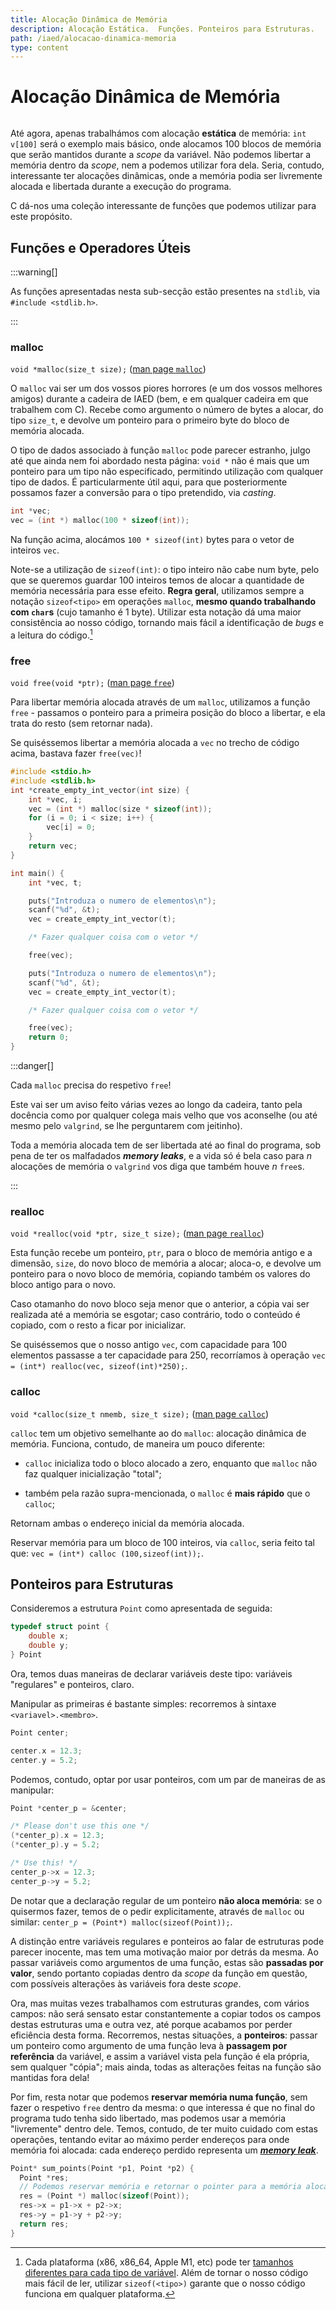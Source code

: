 ```yaml
---
title: Alocação Dinâmica de Memória
description: Alocação Estática.  Funções. Ponteiros para Estruturas.
path: /iaed/alocacao-dinamica-memoria
type: content
---
```


# Alocação Dinâmica de Memória

```toc

```

Até agora, apenas trabalhámos com alocação **estática** de memória: `int v[100]` será o exemplo mais básico, onde alocamos 100 blocos de memória que serão mantidos durante a _scope_ da variável. Não podemos libertar a memória dentro da _scope_, nem a podemos utilizar fora dela. Seria, contudo, interessante ter alocações dinâmicas, onde a memória podia ser livremente alocada e libertada durante a execução do programa.

C dá-nos uma coleção interessante de funções que podemos utilizar para este propósito.

## Funções e Operadores Úteis

:::warning[]

As funções apresentadas nesta sub-secção estão presentes na `stdlib`, via `#include <stdlib.h>`.

:::

### malloc

`void *malloc(size_t size);` ([man page `malloc`](https://linux.die.net/man/3/malloc))

O `malloc` vai ser um dos vossos piores horrores (e um dos vossos melhores amigos) durante a cadeira de IAED (bem, e em qualquer cadeira em que trabalhem com C). Recebe como argumento o número de bytes a alocar, do tipo `size_t`, e devolve um ponteiro para o primeiro byte do bloco de memória alocada.

O tipo de dados associado à função `malloc` pode parecer estranho, julgo até que ainda nem foi abordado nesta página: `void *` não é mais que um ponteiro para um tipo não especificado, permitindo utilização com qualquer tipo de dados. É particularmente útil aqui, para que posteriormente possamos fazer a conversão para o tipo pretendido, via _casting_.

```c
int *vec;
vec = (int *) malloc(100 * sizeof(int));
```

Na função acima, alocámos `100 * sizeof(int)` bytes para o vetor de inteiros `vec`.

Note-se a utilização de `sizeof(int)`: o tipo inteiro não cabe num byte, pelo que se queremos guardar $100$ inteiros temos de alocar a quantidade de memória necessária para esse efeito. **Regra geral**, utilizamos sempre a notação `sizeof<tipo>` em operações `malloc`, **mesmo quando trabalhando com `char`s** (cujo tamanho é $1$ byte). Utilizar esta notação dá uma maior consistência ao nosso código, tornando mais fácil a identificação de _bugs_ e a leitura do código.[^1]

### free

`void free(void *ptr);` ([man page `free`](https://linux.die.net/man/3/free))

Para libertar memória alocada através de um `malloc`, utilizamos a função `free` - passamos o ponteiro para a primeira posição do bloco a libertar, e ela trata do resto (sem retornar nada).

Se quiséssemos libertar a memória alocada a `vec` no trecho de código acima, bastava fazer `free(vec)`!

```c
#include <stdio.h>
#include <stdlib.h>
int *create_empty_int_vector(int size) {
    int *vec, i;
    vec = (int *) malloc(size * sizeof(int));
    for (i = 0; i < size; i++) {
        vec[i] = 0;
    }
    return vec;
}

int main() {
    int *vec, t;

    puts("Introduza o numero de elementos\n");
    scanf("%d", &t);
    vec = create_empty_int_vector(t);

    /* Fazer qualquer coisa com o vetor */

    free(vec);

    puts("Introduza o numero de elementos\n");
    scanf("%d", &t);
    vec = create_empty_int_vector(t);

    /* Fazer qualquer coisa com o vetor */

    free(vec);
    return 0;
}
```

:::danger[]

Cada `malloc` precisa do respetivo `free`!

Este vai ser um aviso feito várias vezes ao longo da cadeira, tanto pela docência como por qualquer colega mais velho que vos aconselhe (ou até mesmo pelo `valgrind`, se lhe perguntarem com jeitinho).

Toda a memória alocada tem de ser libertada até ao final do programa, sob pena de ter os malfadados **_memory leaks_**, e a vida só é bela caso para $n$ alocações de memória o `valgrind` vos diga que também houve $n$ `free`s.

:::

### realloc

`void *realloc(void *ptr, size_t size);` ([man page `realloc`](https://linux.die.net/man/3/realloc))

Esta função recebe um ponteiro, `ptr`, para o bloco de memória antigo e a dimensão, `size`, do novo bloco de memória a alocar; aloca-o, e devolve um ponteiro para o novo bloco de memória, copiando também os valores do bloco antigo para o novo.

Caso otamanho do novo bloco seja menor que o anterior, a cópia vai ser realizada até a memória se esgotar; caso contrário, todo o conteúdo é copiado, com o resto a ficar por inicializar.

Se quiséssemos que o nosso antigo `vec`, com capacidade para $100$ elementos passasse a ter capacidade para $250$, recorríamos à operação `vec = (int*) realloc(vec, sizeof(int)*250);`.

### calloc

`void *calloc(size_t nmemb, size_t size);` ([man page `calloc`](https://linux.die.net/man/3/calloc))

`calloc` tem um objetivo semelhante ao do `malloc`: alocação dinâmica de memória. Funciona, contudo, de maneira um pouco diferente:

- `calloc` inicializa todo o bloco alocado a zero, enquanto que `malloc` não faz qualquer inicialização "total";

- também pela razão supra-mencionada, o `malloc` é **mais rápido** que o `calloc`;

Retornam ambas o endereço inicial da memória alocada.

Reservar memória para um bloco de 100 inteiros, via `calloc`, seria feito tal que: `vec = (int*) calloc (100,sizeof(int));`.

## Ponteiros para Estruturas

Consideremos a estrutura `Point` como apresentada de seguida:

```c
typedef struct point {
    double x;
    double y;
} Point
```

Ora, temos duas maneiras de declarar variáveis deste tipo: variáveis "regulares" e ponteiros, claro.

Manipular as primeiras é bastante simples: recorremos à sintaxe `<variavel>.<membro>`.

```c
Point center;

center.x = 12.3;
center.y = 5.2;
```

Podemos, contudo, optar por usar ponteiros, com um par de maneiras de as manipular:

```c
Point *center_p = &center;

/* Please don't use this one */
(*center_p).x = 12.3;
(*center_p).y = 5.2;

/* Use this! */
center_p->x = 12.3;
center_p->y = 5.2;
```

De notar que a declaração regular de um ponteiro **não aloca memória**: se o quisermos fazer, temos de o pedir explicitamente, através de `malloc` ou similar: `center_p = (Point*) malloc(sizeof(Point));`.

A distinção entre variáveis regulares e ponteiros ao falar de estruturas pode parecer inocente, mas tem uma motivação maior por detrás da mesma. Ao passar variáveis como argumentos de uma função, estas são **passadas por valor**, sendo portanto copiadas dentro da _scope_ da função em questão, com possíveis alterações às variáveis fora deste _scope_.

Ora, mas muitas vezes trabalhamos com estruturas grandes, com vários campos: não será sensato estar constantemente a copiar todos os campos destas estruturas uma e outra vez, até porque acabamos por perder eficiência desta forma. Recorremos, nestas situações, a **ponteiros**: passar um ponteiro como argumento de uma função leva à **passagem por referência** da variável, e assim a variável vista pela função é ela própria, sem qualquer "cópia"; mais ainda, todas as alterações feitas na função são mantidas fora dela!

Por fim, resta notar que podemos **reservar memória numa função**, sem fazer o respetivo `free` dentro da mesma: o que interessa é que no final do programa tudo tenha sido libertado, mas podemos usar a memória "livremente" dentro dele. Temos, contudo, de ter muito cuidado com estas operações, tentando evitar ao máximo perder endereços para onde memória foi alocada: cada endereço perdido representa um [**_memory leak_**](color:red).

```c
Point* sum_points(Point *p1, Point *p2) {
  Point *res;
  // Podemos reservar memória e retornar o pointer para a memória alocada
  res = (Point *) malloc(sizeof(Point));
  res->x = p1->x + p2->x;
  res->y = p1->y + p2->y;
  return res;
}
```

[^1]:
    Cada plataforma (x86, x86_64, Apple M1, etc) pode ter
    [tamanhos diferentes para cada tipo de variável](https://en.wikipedia.org/wiki/Sizeof#Purpose).
    Além de tornar o nosso código mais fácil de ler,
    utilizar `sizeof(<tipo>)` garante que o nosso código funciona em qualquer plataforma.
